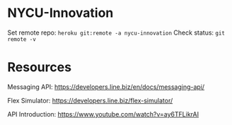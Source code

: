 # NYCU-Innovation
Set remote repo: `heroku git:remote -a nycu-innovation`
Check status: `git remote -v`


# Resources

Messaging API: https://developers.line.biz/en/docs/messaging-api/

Flex Simulator: https://developers.line.biz/flex-simulator/

API Introduction: https://www.youtube.com/watch?v=ay6TFLikrAI
